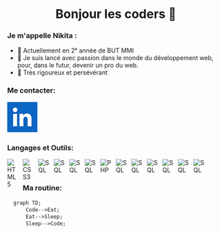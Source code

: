 <h1 align="center">Bonjour les coders 👋</h1>

### Je m'appelle Nikita :

- 🔭 Actuellement en 2ᵉ année de BUT MMI
- 🌱 Je suis lancé avec passion dans le monde du développement web, pour, dans le futur, devenir un pro du web.
- 🗿 Très rigoureux et persévérant


### Me contacter:

[![img_contact](./linkedin.png)](https://www.linkedin.com/in/nikita-kuznetsov-367ba82b7/)

### Langages et Outils:

<img align="left" alt="HTML5" width="26px" src="https://cdn.jsdelivr.net/gh/devicons/devicon/icons/html5/html5-original.svg" style="padding-right:10px;" />
<img align="left" alt="CSS3" width="26px" src="https://cdn.jsdelivr.net/gh/devicons/devicon/icons/css3/css3-original.svg" style="padding-right:10px;" />
<img align="left" alt="SQL" width="26px" src="https://cdn.jsdelivr.net/gh/devicons/devicon@latest/icons/sass/sass-original.svg" style="padding-right:10px;" />
<img align="left" alt="SQL" width="26px" src="https://cdn.jsdelivr.net/gh/devicons/devicon@latest/icons/javascript/javascript-original.svg" style="padding-right:10px;" />
<img align="left" alt="SQL" width="26px" src="https://cdn.jsdelivr.net/gh/devicons/devicon@latest/icons/bootstrap/bootstrap-original.svg" style="padding-right:10px;" />
<img align="left" alt="SQL" width="26px" src="https://cdn.jsdelivr.net/gh/devicons/devicon@latest/icons/wordpress/wordpress-original.svg" style="padding-right:10px;" />
<img align="left" alt="PHP" width="26px" src="https://cdn.jsdelivr.net/gh/devicons/devicon@latest/icons/php/php-original.svg" style="padding-right:10px;" />
<img align="left" alt="SQL" width="26px" src="https://cdn.jsdelivr.net/gh/devicons/devicon@latest/icons/azuresqldatabase/azuresqldatabase-original.svg" style="padding-right:10px;" />
<img align="left" alt="SQL" width="26px" src="https://cdn.jsdelivr.net/gh/devicons/devicon@latest/icons/python/python-original.svg" style="padding-right:10px;" />
<img align="left" alt="SQL" width="26px" src="https://cdn.jsdelivr.net/gh/devicons/devicon@latest/icons/visualstudio/visualstudio-original.svg" style="padding-right:10px;" />
<img align="left" alt="SQL" width="26px" src="https://cdn.jsdelivr.net/gh/devicons/devicon@latest/icons/vscode/vscode-original.svg" style="padding-right:10px;" />
<img align="left" alt="SQL" width="26px" src="https://cdn.jsdelivr.net/gh/devicons/devicon@latest/icons/git/git-original.svg" style="padding-right:10px;" />
<img align="left" alt="SQL" width="26px" src="https://cdn.jsdelivr.net/gh/devicons/devicon@latest/icons/figma/figma-original.svg" style="padding-right:10px;" />

<br />
<br />

### Ma routine:
```mermaid
  graph TD;
      Code-->Eat;
      Eat-->Sleep;
      Sleep-->Code;
```

